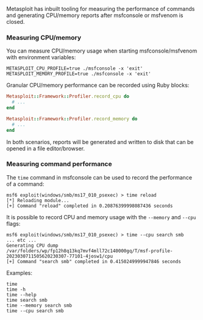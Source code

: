 Metasploit has inbuilt tooling for measuring the performance of commands and generating CPU/memory reports after msfconsole or msfvenom is closed.

### Measuring CPU/memory

You can measure CPU/memory usage when starting msfconsole/msfvenom with environment variables:

```
METASPLOIT_CPU_PROFILE=true ./msfconsole -x 'exit'
METASPLOIT_MEMORY_PROFILE=true ./msfconsole -x 'exit'
```

Granular CPU/memory performance can be recorded using Ruby blocks: 

```ruby
Metasploit::Framework::Profiler.record_cpu do
  # ...
end
```

```ruby
Metasploit::Framework::Profiler.record_memory do
  # ...
end
```

In both scenarios, reports will be generated and written to disk that can be opened in a file editor/browser.

### Measuring command performance

The `time` command in msfconsole can be used to record the performance of a command:

```msf
msf6 exploit(windows/smb/ms17_010_psexec) > time reload
[*] Reloading module...
[+] Command "reload" completed in 0.20876399998087436 seconds
```

It is possible to record CPU and memory usage with the `--memory` and `--cpu` flags:

```msf
msf6 exploit(windows/smb/ms17_010_psexec) > time --cpu search smb
... etc ...
Generating CPU dump /var/folders/wp/fp12h8q13kq7mvf4mll72c140000gq/T/msf-profile-2023030711505620230307-77101-4josw1/cpu
[+] Command "search smb" completed in 0.4150249999947846 seconds
```

Examples:

```
time
time -h
time --help
time search smb
time --memory search smb
time --cpu search smb
```
